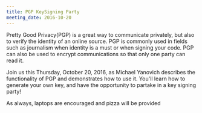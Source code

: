 ```yaml
---
title: PGP KeySigning Party
meeting_date: 2016-10-20
---
```


<!-- INSERT TEXT HERE -->
Pretty Good Privacy(PGP) is a great way to communicate privately, but also to verify the identity of an online source. PGP is commonly used in fields such as journalism when identity is a must or when signing your code. PGP can also be used to encrypt communications so that only one party can read it.

Join us this Thursday, October 20, 2016, as Michael Yanovich describes the functionality of PGP and demonstrates how to use it. You'll learn how to generate your own key, and have the opportunity to partake in a key signing party!

As always, laptops are encouraged and pizza will be provided

<!-- generated by _helpers/newPost.rb -->

